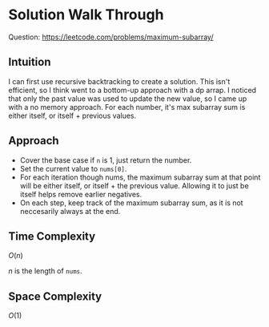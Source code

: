 # Solution Walk Through
Question: https://leetcode.com/problems/maximum-subarray/

## Intuition
I can first use recursive backtracking to create a solution. This isn't efficient, so I think went to a bottom-up approach with a dp arrap. I noticed that only the past value was used to update the new value, so I came up with a no memory approach. For each number, it's max subarray sum is either itself, or itself + previous values.

## Approach
- Cover the base case if `n` is 1, just return the number.
- Set the current value to `nums[0]`.
- For each iteration though nums, the maximum subarray sum at that point will be either itself, or itself + the previous value. Allowing it to just be itself helps remove earlier negatives.
- On each step, keep track of the maximum subarray sum, as it is not neccesarily always at the end. 

## Time Complexity
$O(n)$

$n$ is the length of `nums`.

## Space Complexity
$O(1)$